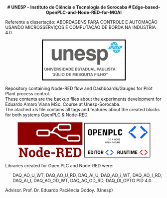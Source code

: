 <p align="center">
<b>
# UNESP – Instituto de Ciência e Tecnologia de Sorocaba   
# Edge-based-OpenPLC-and-Node-RED-for-MOAI 
</b>   
</p>
Referente a dissertação: ABORDAGENS PARA CONTROLE E AUTOMAÇÃO USANDO MICROSSERVIÇOS E COMPUTAÇÃO DE BORDA NA INDÚSTRIA 4.0.

<p align="center">
 <img src="src/docs/Unesp-logo.png" />
</p>

Repository containing Node-RED flow and Dashboards/Gauges for Pilot Plant process control.   
These contents are the backup files about the experiments development for Eduardo Amaro Viana MSc. Course at Unesp-Sorocaba.   
The atached xls file contains all tags and features about the created blocks for both systems OpenPLC & Node-RED.   

<p align="center">
 <img src="src/docs/Node-RED-logo.png" />
 <img src="src/docs/OpenPLC-logo.png" />
</p>
  
Libraries created for Open PLC and Node-RED were:
<ul>      
DAQ_AO_U_WT,  
DAQ_AO_U_RD,   
DAQ_AI_U,   
DAQ_AO_i_WT,   
DAQ_AO_I_RD,   
DAQ_AI_I,   
DAQ_AO_OD_WT,   
DAQ_AO_OD_RD,   
DAQ_DI_OPTO  
PID 4.0.   
</ul>   
Advisor. Prof. Dr. Eduardo Paciência Godoy. (Unesp)